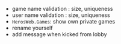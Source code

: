 * game name validation : size, uniqueness
* user name validation : size, uniqueness
* `HerosWeb.Games`: show own private games
* rename yourself
* add message when kicked from lobby
